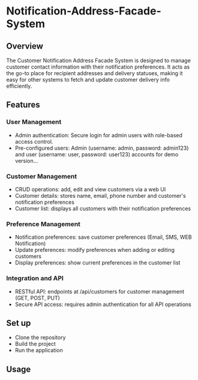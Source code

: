 # Notification-Address-Facade-System
## Overview
The Customer Notification Address Facade System is designed to manage customer contact information with their notification preferences. It acts as the go-to place for recipient addresses and delivery statuses, making it easy for other systems to fetch and update customer delivery info efficiently.

## Features

### User Management
 - Admin authentication: Secure login for admin users with role-based access control.
 - Pre-configured users: Admin (username: admin, password: admin123) and user (username: user, password: user123) accounts for demo version...

### Customer Management
 - CRUD operations: add, edit and view customers via a web UI
 - Customer details: stores name, email, phone number and customer's notification preferences
 - Customer list: displays all customers with their notification preferences 

### Preference Management
 - Notification preferences: save customer preferences (Email, SMS, WEB Notification)
 - Update preferences: modify preferences when adding or editing customers
 - Display preferences: show current preferences in the customer list

### Integration and API
 - RESTful API: endpoints at /api/customers for customer management (GET, POST, PUT)
 - Secure API access: requires admin authentication for all API operations


## Set up
 - Clone the repository
 - Build the project
 - Run the application

## Usage

















